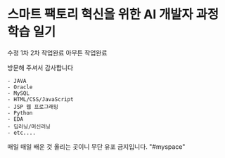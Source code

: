 # 스마트 팩토리 혁신을 위한 AI 개발자 과정 학습 일기

수정 1차 2차 작업완료 아무튼 작업완료

방문해 주셔서 감사합니다

	- JAVA
	- Oracle
	- MySQL
	- HTML/CSS/JavaScript
	- JSP 웹 프로그래밍
	- Python
	- EDA
	- 딥러닝/머신러닝
	- etc....
매일 매일 배운 것 올리는 곳이니 무단 유포 금지입니다.
"#myspace" 
